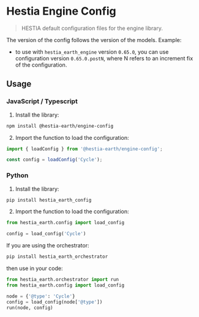 # Hestia Engine Config

> HESTIA default configuration files for the engine library.

The version of the config follows the version of the models. Example:
- to use with `hestia_earth_engine` version `0.65.0`, you can use configuration version `0.65.0.postN`, where N refers to an increment fix of the configuration.

## Usage

### JavaScript / Typescript

1. Install the library:
```bash
npm install @hestia-earth/engine-config
```
2. Import the function to load the configuration:
```typescript
import { loadConfig } from '@hestia-earth/engine-config';

const config = loadConfig('Cycle');
```

### Python

1. Install the library:
```bash
pip install hestia_earth_config
```
2. Import the function to load the configuration:
```python
from hestia_earth.config import load_config

config = load_config('Cycle')
```

If you are using the orchestrator:
```bash
pip install hestia_earth_orchestrator
```
then use in your code:
```python
from hestia_earth.orchestrator import run
from hestia_earth.config import load_config

node = {'@type': 'Cycle'}
config = load_config(node['@type'])
run(node, config)
```
